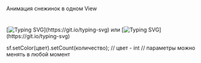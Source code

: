 ###
Анимация снежинок в одном View

#
<!---Пример кода-->
[![Typing SVG](https://readme-typing-svg.herokuapp.com?color=%2336BCF7&lines=SnowflakesView+sf+=+new+SnowflakesView(this);)](https://git.io/typing-svg)
или
[![Typing SVG](https://readme-typing-svg.herokuapp.com?color=%2336BCF7&lines=SnowflakesView+sf+=+findViewById(R.id.+...);)](https://git.io/typing-svg)

sf.setColor(цвет).setCount(количество);
// цвет - int
// параметры можно менять в любой момент
